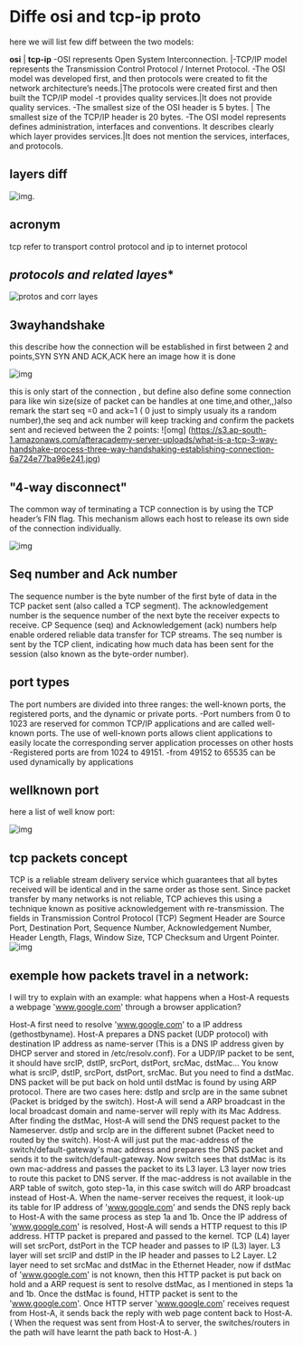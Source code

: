 # Diffe osi and tcp-ip proto
  here we will list few diff between the two models:

  **osi**                                        | **tcp-ip**
  -OSI represents Open System Interconnection.     |-TCP/IP model represents the Transmission Control Protocol / Internet Protocol.
  -The OSI model was developed first, and then protocols were created to fit the network architecture’s needs.|The protocols were created first and then built the TCP/IP model
  -t provides quality services.|It does not provide quality services.
  -The smallest size of the OSI header is 5 bytes. | The smallest size of the TCP/IP header is 20 bytes.
  -The OSI model represents defines administration, interfaces and conventions. It describes clearly which layer provides services.|It does not mention the services, interfaces, and protocols.

## **layers diff**
![img](https://www.tutorialspoint.com/assets/questions/media/51877/reference_model.jpg).

## **acronym**
tcp refer to transport control protocol and ip to internet protocol

## *protocols and related layes**

![protos and corr layes](https://sourcedaddy.com/windows-xp/images/uti1.gif)

## **3wayhandshake**
this describe how the connection will be established in first between 2 and points,SYN SYN AND ACK,ACK
here an image how it is done

![img](https://www.luxoft-training.com/upload/medialibrary/452/TCP%20handshake.png)

this is only start of the connection , but define also define some connection para like win size(size of packet can be handles at one time,and other,,)also remark the start seq =0 and ack=1 ( 0 just to simply usualy its a random number),the seq and ack number will keep tracking and confirm the packets sent and recieved between the 2 points:
![omg] (https://s3.ap-south-1.amazonaws.com/afteracademy-server-uploads/what-is-a-tcp-3-way-handshake-process-three-way-handshaking-establishing-connection-6a724e77ba96e241.jpg)

## **"4-way disconnect"**
The common way of terminating a TCP connection is by using the TCP header’s FIN flag. This mechanism allows each host to release its own side of the connection individually. 

![img](https://media.geeksforgeeks.org/wp-content/uploads/CN.png)

 ## **Seq number and Ack number**
  The sequence number is the byte number of the first byte of data in the TCP packet sent (also called a TCP segment). The acknowledgement number is the sequence number of the next byte the receiver expects to receive.
  CP Sequence (seq) and Acknowledgement (ack) numbers help enable ordered reliable data transfer for TCP streams. The seq number is sent by the TCP client, indicating how much data has been sent for the session (also known as the byte-order number).

  ## **port types**
  The port numbers are divided into three ranges: the well-known ports, the registered ports, and the dynamic or private ports.
  -Port numbers from 0 to 1023 are reserved for common TCP/IP applications and are called well-known ports. The use of well-known ports allows client applications to easily locate the corresponding server application processes on other hosts
  -Registered ports are from 1024 to 49151.
  -from 49152 to 65535 can be used dynamically by applications

  ## **wellknown port**
  here a list of well know port:

  ![img](https://ipwithease.com/wp-content/uploads/2020/06/COMMON-TCP-IP-WELL-KNOWN-PORT-NUMBERS-TABLE.jpg)


  ## **tcp packets concept**
  TCP is a reliable stream delivery service which guarantees that all bytes received will be identical and in the same order as those sent. Since packet transfer by many networks is not reliable, TCP achieves this using a technique known as positive acknowledgement with re-transmission.
  The fields in Transmission Control Protocol (TCP) Segment Header are Source Port, Destination Port, Sequence Number, Acknowledgement Number, Header Length, Flags, Window Size, TCP Checksum and Urgent Pointer.
  ![img](https://www.lifewire.com/thmb/OhU9Rn5-Myfpbzjyy98U8UMAMCs=/1235x695/smart/filters:no_upscale()/tcp-headers-f2c0881ea4c94e919794b7c0677ab90a.jpg)

  ## **exemple how packets travel in a network:**
  I will try to explain with an example: what happens when a Host-A requests a webpage 'www.google.com' through a browser application?

Host-A first need to resolve 'www.google.com' to a IP address (gethostbyname). Host-A prepares a DNS packet (UDP protocol) with destination IP address as name-server (This is a DNS IP address given by DHCP server and stored in /etc/resolv.conf). For a UDP/IP packet to be sent, it should have srcIP, dstIP, srcPort, dstPort, srcMac, dstMac... You know what is srcIP, dstIP, srcPort, dstPort, srcMac. But you need to find a dstMac. DNS packet will be put back on hold until dstMac is found by using ARP protocol. There are two cases here:
dstIp and srcIp are in the same subnet (Packet is bridged by the switch). Host-A will send a ARP broadcast in the local broadcast domain and name-server will reply with its Mac Address. After finding the dstMac, Host-A will send the DNS request packet to the Nameserver.
dstIp and srcIp are in the different subnet (Packet need to routed by the switch). Host-A will just put the mac-address of the switch/default-gateway's mac address and prepares the DNS packet and sends it to the switch/default-gateway. Now switch sees that dstMac is its own mac-address and passes the packet to its L3 layer. L3 layer now tries to route this packet to DNS server. If the mac-address is not available in the ARP table of switch, goto step-1a, in this case switch will do ARP broadcast instead of Host-A.
When the name-server receives the request, it look-up its table for IP address of 'www.google.com' and sends the DNS reply back to Host-A with the same process as step 1a and 1b.
Once the IP address of 'www.google.com' is resolved, Host-A will sends a HTTP request to this IP address. HTTP packet is prepared and passed to the kernel. TCP (L4) layer will set srcPort, dstPort in the TCP header and passes to IP (L3) layer. L3 layer will set srcIP and dstIP in the IP header and passes to L2 Layer. L2 layer need to set srcMac and dstMac in the Ethernet Header, now if dstMac of 'www.google.com' is not known, then this HTTP packet is put back on hold and a ARP request is sent to resolve dstMac, as I mentioned in steps 1a and 1b. Once the dstMac is found, HTTP packet is sent to the 'www.google.com'.
Once HTTP server 'www.google.com' receives request from Host-A, it sends back the reply with web page content back to Host-A. ( When the request was sent from Host-A to server, the switches/routers in the path will have learnt the path back to Host-A. )


